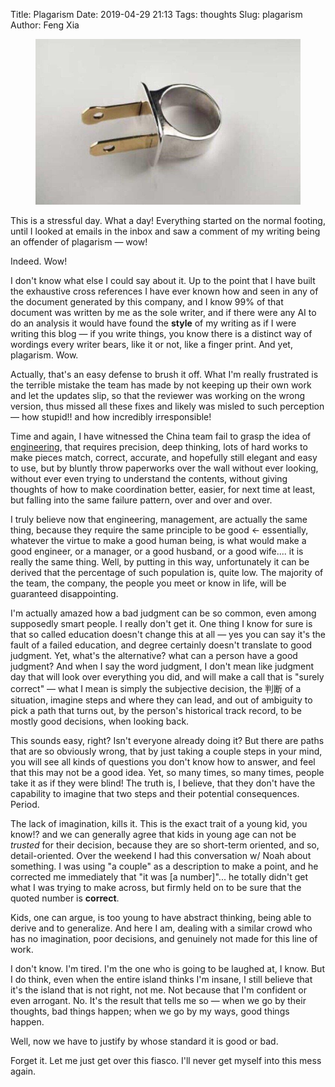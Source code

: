 Title: Plagarism
Date: 2019-04-29 21:13
Tags: thoughts
Slug: plagarism
Author: Feng Xia

<figure class="col l6 m6 s12">
  <img src="images/ring.jpg"/>
</figure>


This is a stressful day. What a day! Everything started on the normal
footing, until I looked at emails in the inbox and saw a comment of my
writing being an offender of plagarism &mdash; wow!

Indeed. Wow!

I don't know what else I could say about it. Up to the point that I
have built the exhaustive cross references I have ever known how and
seen in any of the document generated by this company, and I know 99%
of that document was written by me as the sole writer, and if there
were any AI to do an analysis it would have found the **style** of my
writing as if I were writing this blog &mdash; if you write things,
you know there is a distinct way of wordings every writer bears, like
it or not, like a finger print. And yet, plagarism. Wow.

Actually, that's an easy defense to brush it off. What I'm really
frustrated is the terrible mistake the team has made by not keeping up
their own work and let the updates slip, so that the reviewer was
working on the wrong version, thus missed all these fixes and likely
was misled to such perception &mdash; how stupid!! and how incredibly
irresponsible!

Time and again, I have witnessed the China team fail to grasp the idea
of [engineering][1], that requires precision, deep thinking, lots of
hard works to make pieces match, correct, accurate, and hopefully
still elegant and easy to use, but by bluntly throw paperworks over
the wall without ever looking, without ever even trying to understand
the contents, without giving thoughts of how to make coordination
better, easier, for next time at least, but falling into the same
failure pattern, over and over and over.

I truly believe now that engineering, management, are actually the
same thing, because they require the same principle to be good &larr;
essentially, whatever the virtue to make a good human being, is what
would make a good engineer, or a manager, or a good husband, or a good
wife.... it is really the same thing. Well, by putting in this way,
unfortunately it can be derived that the percentage of such population
is, quite low. The majority of the team, the company, the people you
meet or know in life, will be guaranteed disappointing. 

I'm actually amazed how a bad judgment can be so common, even among
supposedly smart people. I really don't get it. One thing I know for
sure is that so called education doesn't change this at all &mdash;
yes you can say it's the fault of a failed education, and degree
certainly doesn't translate to good judgment. Yet, what's the
alternative? what can a person have a good judgment? And when I say
the word judgment, I don't mean like judgment day that will look over
everything you did, and will make a call that is "surely correct"
&mdash; what I mean is simply the subjective decision, the 判断 of a
situation, imagine steps and where they can lead, and out of ambiguity
to pick a path that turns out, by the person's historical track
record, to be mostly good decisions, when looking back.

This sounds easy, right? Isn't everyone already doing it? But there
are paths that are so obviously wrong, that by just taking a couple
steps in your mind, you will see all kinds of questions you don't know
how to answer, and feel that this may not be a good idea. Yet, so many
times, so many times, people take it as if they were blind! The truth
is, I believe, that they don't have the capability to imagine that two
steps and their potential consequences. Period. 

The lack of imagination, kills it. This is the exact trait of a young
kid, you know!? and we can generally agree that kids in young age can
not be _trusted_ for their decision, because they are so short-term
oriented, and so, detail-oriented. Over the weekend I had this
conversation w/ Noah about something. I was using "a couple" as a
description to make a point, and he corrected me immediately that "it
was [a number]"... he totally didn't get what I was trying to make
across, but firmly held on to be sure that the quoted number is
**correct**. 

Kids, one can argue, is too young to have abstract thinking, being
able to derive and to generalize. And here I am, dealing with a
similar crowd who has no imagination, poor decisions, and genuinely
not made for this line of work.

I don't know. I'm tired. I'm the one who is going to be laughed at, I
know. But I do think, even when the entire island thinks I'm insane, I
still believe that it's the island that is not right, not me. Not
because that I'm confident or even arrogant. No. It's the result that
tells me so &mdash; when we go by their thoughts, bad things happen;
when we go by my ways, good things happen.

Well, now we have to justify by whose standard it is good or bad.

Forget it. Let me just get over this fiasco. I'll never get myself
into this mess again.

[1]: {filename}/thoughts/what%20is%20engineering.md
